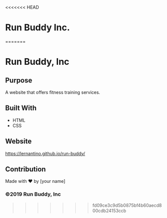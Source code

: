 <<<<<<< HEAD
# Run Buddy Inc.
=======
# Run Buddy, Inc

## Purpose
A website that offers fitness training services. 

## Built With
* HTML
* CSS

## Website
https://lernantino.github.io/run-buddy/

## Contribution
Made with ❤️ by [your name]

### ©️2019 Run Buddy, Inc 
>>>>>>> fd09ce3c9d5b0875bf4b60aecd800cdb24153ccb

